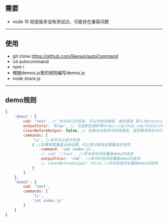 ## 需要

* node 10 较低版本没有测试过，可能存在兼容问题

---

## 使用

* git clone https://github.com/likegun/autoCommand
* cd autocommand
* npm i
* 根据demos.js里的规则编写demos.js
* node share.js

---

## demo规则

~~~javascript
{
    'demo1': {
        cwd: 'test', // 命令执行的目录，可以为绝对路径、相对路径,默认为process.cwd()
        outputColor: 'blue', // 可选颜色请参考https://github.com/chalk/chalk，默认为蓝色
        clearBeforeOutput: false, // 在输出当前命令的结果前，是否要清空命令行窗口，默认为false
        commands: [
            'ls', //命令可以是字符串
            { //如果需要覆盖全局设置，可以用对象指定要覆盖的选项
                command: 'cat index.js',
                // cwd: '/test', //命令的选项会覆盖demo的选项
                outputColor: 'red', //命令的选项会覆盖demo的选项
                // clearBeforeOutput: false //命令的选项会覆盖demo的选项
            }
        ]
    },
    'demo2': {
        cwd: 'test',
        commands: [
            'ls',
            'cat index.js'
        ]
    }
}
~~~